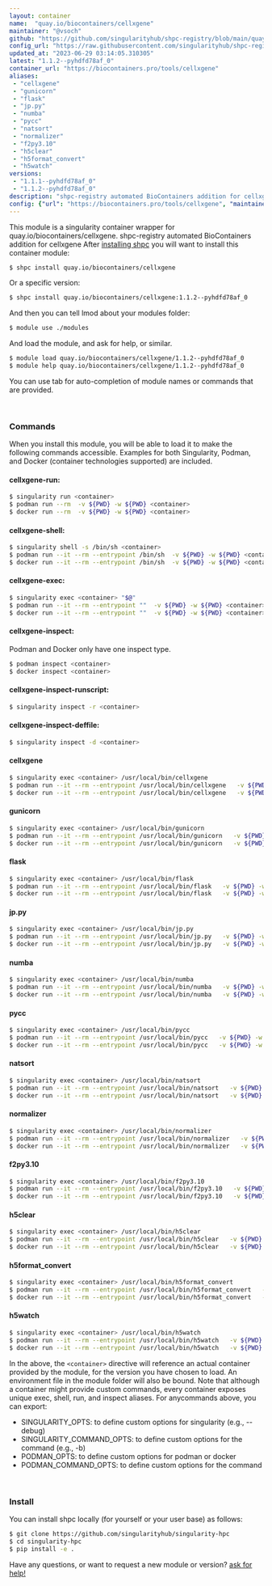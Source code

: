 ```yaml
---
layout: container
name:  "quay.io/biocontainers/cellxgene"
maintainer: "@vsoch"
github: "https://github.com/singularityhub/shpc-registry/blob/main/quay.io/biocontainers/cellxgene/container.yaml"
config_url: "https://raw.githubusercontent.com/singularityhub/shpc-registry/main/quay.io/biocontainers/cellxgene/container.yaml"
updated_at: "2023-06-29 03:14:05.310305"
latest: "1.1.2--pyhdfd78af_0"
container_url: "https://biocontainers.pro/tools/cellxgene"
aliases:
 - "cellxgene"
 - "gunicorn"
 - "flask"
 - "jp.py"
 - "numba"
 - "pycc"
 - "natsort"
 - "normalizer"
 - "f2py3.10"
 - "h5clear"
 - "h5format_convert"
 - "h5watch"
versions:
 - "1.1.1--pyhdfd78af_0"
 - "1.1.2--pyhdfd78af_0"
description: "shpc-registry automated BioContainers addition for cellxgene"
config: {"url": "https://biocontainers.pro/tools/cellxgene", "maintainer": "@vsoch", "description": "shpc-registry automated BioContainers addition for cellxgene", "latest": {"1.1.2--pyhdfd78af_0": "sha256:3614460ac05dd962bcd3fd027883e5450f25e24c4093f3bb53c96c681241da79"}, "tags": {"1.1.1--pyhdfd78af_0": "sha256:aadbb8e2d4c2d5e52eb318e66811c9a706bb2bc5b2a746c8f202be5044df42a4", "1.1.2--pyhdfd78af_0": "sha256:3614460ac05dd962bcd3fd027883e5450f25e24c4093f3bb53c96c681241da79"}, "docker": "quay.io/biocontainers/cellxgene", "aliases": {"cellxgene": "/usr/local/bin/cellxgene", "gunicorn": "/usr/local/bin/gunicorn", "flask": "/usr/local/bin/flask", "jp.py": "/usr/local/bin/jp.py", "numba": "/usr/local/bin/numba", "pycc": "/usr/local/bin/pycc", "natsort": "/usr/local/bin/natsort", "normalizer": "/usr/local/bin/normalizer", "f2py3.10": "/usr/local/bin/f2py3.10", "h5clear": "/usr/local/bin/h5clear", "h5format_convert": "/usr/local/bin/h5format_convert", "h5watch": "/usr/local/bin/h5watch"}}
---
```


This module is a singularity container wrapper for quay.io/biocontainers/cellxgene.
shpc-registry automated BioContainers addition for cellxgene
After [installing shpc](#install) you will want to install this container module:


```bash
$ shpc install quay.io/biocontainers/cellxgene
```

Or a specific version:

```bash
$ shpc install quay.io/biocontainers/cellxgene:1.1.2--pyhdfd78af_0
```

And then you can tell lmod about your modules folder:

```bash
$ module use ./modules
```

And load the module, and ask for help, or similar.

```bash
$ module load quay.io/biocontainers/cellxgene/1.1.2--pyhdfd78af_0
$ module help quay.io/biocontainers/cellxgene/1.1.2--pyhdfd78af_0
```

You can use tab for auto-completion of module names or commands that are provided.

<br>

### Commands

When you install this module, you will be able to load it to make the following commands accessible.
Examples for both Singularity, Podman, and Docker (container technologies supported) are included.

#### cellxgene-run:

```bash
$ singularity run <container>
$ podman run --rm  -v ${PWD} -w ${PWD} <container>
$ docker run --rm  -v ${PWD} -w ${PWD} <container>
```

#### cellxgene-shell:

```bash
$ singularity shell -s /bin/sh <container>
$ podman run --it --rm --entrypoint /bin/sh  -v ${PWD} -w ${PWD} <container>
$ docker run --it --rm --entrypoint /bin/sh  -v ${PWD} -w ${PWD} <container>
```

#### cellxgene-exec:

```bash
$ singularity exec <container> "$@"
$ podman run --it --rm --entrypoint ""  -v ${PWD} -w ${PWD} <container> "$@"
$ docker run --it --rm --entrypoint ""  -v ${PWD} -w ${PWD} <container> "$@"
```

#### cellxgene-inspect:

Podman and Docker only have one inspect type.

```bash
$ podman inspect <container>
$ docker inspect <container>
```

#### cellxgene-inspect-runscript:

```bash
$ singularity inspect -r <container>
```

#### cellxgene-inspect-deffile:

```bash
$ singularity inspect -d <container>
```


#### cellxgene

```bash
$ singularity exec <container> /usr/local/bin/cellxgene
$ podman run --it --rm --entrypoint /usr/local/bin/cellxgene   -v ${PWD} -w ${PWD} <container> -c " $@"
$ docker run --it --rm --entrypoint /usr/local/bin/cellxgene   -v ${PWD} -w ${PWD} <container> -c " $@"
```


#### gunicorn

```bash
$ singularity exec <container> /usr/local/bin/gunicorn
$ podman run --it --rm --entrypoint /usr/local/bin/gunicorn   -v ${PWD} -w ${PWD} <container> -c " $@"
$ docker run --it --rm --entrypoint /usr/local/bin/gunicorn   -v ${PWD} -w ${PWD} <container> -c " $@"
```


#### flask

```bash
$ singularity exec <container> /usr/local/bin/flask
$ podman run --it --rm --entrypoint /usr/local/bin/flask   -v ${PWD} -w ${PWD} <container> -c " $@"
$ docker run --it --rm --entrypoint /usr/local/bin/flask   -v ${PWD} -w ${PWD} <container> -c " $@"
```


#### jp.py

```bash
$ singularity exec <container> /usr/local/bin/jp.py
$ podman run --it --rm --entrypoint /usr/local/bin/jp.py   -v ${PWD} -w ${PWD} <container> -c " $@"
$ docker run --it --rm --entrypoint /usr/local/bin/jp.py   -v ${PWD} -w ${PWD} <container> -c " $@"
```


#### numba

```bash
$ singularity exec <container> /usr/local/bin/numba
$ podman run --it --rm --entrypoint /usr/local/bin/numba   -v ${PWD} -w ${PWD} <container> -c " $@"
$ docker run --it --rm --entrypoint /usr/local/bin/numba   -v ${PWD} -w ${PWD} <container> -c " $@"
```


#### pycc

```bash
$ singularity exec <container> /usr/local/bin/pycc
$ podman run --it --rm --entrypoint /usr/local/bin/pycc   -v ${PWD} -w ${PWD} <container> -c " $@"
$ docker run --it --rm --entrypoint /usr/local/bin/pycc   -v ${PWD} -w ${PWD} <container> -c " $@"
```


#### natsort

```bash
$ singularity exec <container> /usr/local/bin/natsort
$ podman run --it --rm --entrypoint /usr/local/bin/natsort   -v ${PWD} -w ${PWD} <container> -c " $@"
$ docker run --it --rm --entrypoint /usr/local/bin/natsort   -v ${PWD} -w ${PWD} <container> -c " $@"
```


#### normalizer

```bash
$ singularity exec <container> /usr/local/bin/normalizer
$ podman run --it --rm --entrypoint /usr/local/bin/normalizer   -v ${PWD} -w ${PWD} <container> -c " $@"
$ docker run --it --rm --entrypoint /usr/local/bin/normalizer   -v ${PWD} -w ${PWD} <container> -c " $@"
```


#### f2py3.10

```bash
$ singularity exec <container> /usr/local/bin/f2py3.10
$ podman run --it --rm --entrypoint /usr/local/bin/f2py3.10   -v ${PWD} -w ${PWD} <container> -c " $@"
$ docker run --it --rm --entrypoint /usr/local/bin/f2py3.10   -v ${PWD} -w ${PWD} <container> -c " $@"
```


#### h5clear

```bash
$ singularity exec <container> /usr/local/bin/h5clear
$ podman run --it --rm --entrypoint /usr/local/bin/h5clear   -v ${PWD} -w ${PWD} <container> -c " $@"
$ docker run --it --rm --entrypoint /usr/local/bin/h5clear   -v ${PWD} -w ${PWD} <container> -c " $@"
```


#### h5format_convert

```bash
$ singularity exec <container> /usr/local/bin/h5format_convert
$ podman run --it --rm --entrypoint /usr/local/bin/h5format_convert   -v ${PWD} -w ${PWD} <container> -c " $@"
$ docker run --it --rm --entrypoint /usr/local/bin/h5format_convert   -v ${PWD} -w ${PWD} <container> -c " $@"
```


#### h5watch

```bash
$ singularity exec <container> /usr/local/bin/h5watch
$ podman run --it --rm --entrypoint /usr/local/bin/h5watch   -v ${PWD} -w ${PWD} <container> -c " $@"
$ docker run --it --rm --entrypoint /usr/local/bin/h5watch   -v ${PWD} -w ${PWD} <container> -c " $@"
```



In the above, the `<container>` directive will reference an actual container provided
by the module, for the version you have chosen to load. An environment file in the
module folder will also be bound. Note that although a container
might provide custom commands, every container exposes unique exec, shell, run, and
inspect aliases. For anycommands above, you can export:

 - SINGULARITY_OPTS: to define custom options for singularity (e.g., --debug)
 - SINGULARITY_COMMAND_OPTS: to define custom options for the command (e.g., -b)
 - PODMAN_OPTS: to define custom options for podman or docker
 - PODMAN_COMMAND_OPTS: to define custom options for the command

<br>

### Install

You can install shpc locally (for yourself or your user base) as follows:

```bash
$ git clone https://github.com/singularityhub/singularity-hpc
$ cd singularity-hpc
$ pip install -e .
```

Have any questions, or want to request a new module or version? [ask for help!](https://github.com/singularityhub/singularity-hpc/issues)